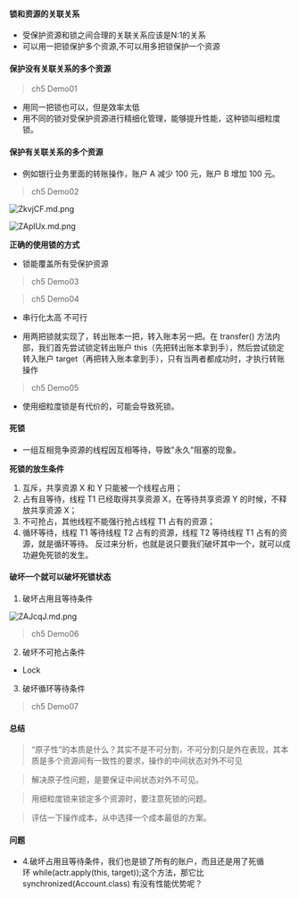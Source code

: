 #### 锁和资源的关联关系
* 受保护资源和锁之间合理的关联关系应该是N:1的关系
* 可以用一把锁保护多个资源,不可以用多把锁保护一个资源
#### 保护没有关联关系的多个资源
> ch5 Demo01

* 用同一把锁也可以，但是效率太低
* 用不同的锁对受保护资源进行精细化管理，能够提升性能，这种锁叫细粒度锁。
#### 保护有关联关系的多个资源
* 例如银行业务里面的转账操作，账户 A 减少 100 元，账户 B 增加 100 元。
> ch5 Demo02

![ZkvjCF.md.png](https://s2.ax1x.com/2019/06/24/ZkvjCF.md.png)

![ZAplUx.md.png](https://s2.ax1x.com/2019/06/24/ZAplUx.md.png)

**正确的使用锁的方式**
* 锁能覆盖所有受保护资源
> ch5 Demo03

> ch5 Demo04
* 串行化太高 不可行


* 用两把锁就实现了，转出账本一把，转入账本另一把。在 transfer() 方法内部，我们首先尝试锁定转出账户 this（先把转出账本拿到手），然后尝试锁定转入账户 target（再把转入账本拿到手），只有当两者都成功时，才执行转账操作
> ch5 Demo05

* 使用细粒度锁是有代价的，可能会导致死锁。

#### 死锁
* 一组互相竞争资源的线程因互相等待，导致"永久"阻塞的现象。

**死锁的放生条件**
1. 互斥，共享资源 X 和 Y 只能被一个线程占用；
2. 占有且等待，线程 T1 已经取得共享资源 X，在等待共享资源 Y 的时候，不释放共享资源 X；
3. 不可抢占，其他线程不能强行抢占线程 T1 占有的资源；
4. 循环等待，线程 T1 等待线程 T2 占有的资源，线程 T2 等待线程 T1 占有的资源，就是循环等待。
反过来分析，也就是说只要我们破坏其中一个，就可以成功避免死锁的发生。
#### 破坏一个就可以破坏死锁状态
1. 破坏占用且等待条件

![ZAJcqJ.md.png](https://s2.ax1x.com/2019/06/24/ZAJcqJ.md.png)

> ch5 Demo06

2. 破坏不可抢占条件
* Lock

3. 破坏循环等待条件

> ch5 Demo07

#### 总结
> “原子性”的本质是什么？其实不是不可分割，不可分割只是外在表现，其本质是多个资源间有一致性的要求，操作的中间状态对外不可见

> 解决原子性问题，是要保证中间状态对外不可见。

> 用细粒度锁来锁定多个资源时，要注意死锁的问题。

> 评估一下操作成本，从中选择一个成本最低的方案。

#### 问题
* 4.破坏占用且等待条件，我们也是锁了所有的账户，而且还是用了死循环 while(actr.apply(this, target));这个方法，那它比 synchronized(Account.class) 有没有性能优势呢？